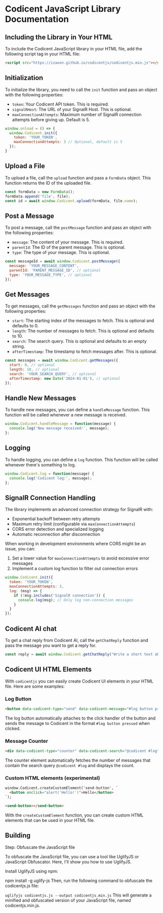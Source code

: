 # Codicent JavaScript Library Documentation

## Including the Library in Your HTML

To include the Codicent JavaScript library in your HTML file, add the following script tag in your HTML file:

```html
<script src="https://izaxon.github.io/codicentjs/codicentjs.min.js"></script>
```

## Initialization

To initialize the library, you need to call the `init` function and pass an object with the following properties:

- `token`: Your Codicent API token. This is required.
- `signalRHost`: The URL of your SignalR Host. This is optional. 
- `maxConnectionAttempts`: Maximum number of SignalR connection attempts before giving up. Default is 5.

```javascript
window.onload = () => {
  window.Codicent.init({
    token: 'YOUR_TOKEN',
    maxConnectionAttempts: 3 // Optional, default is 5
  });
}
```

## Upload a File

To upload a file, call the `upload` function and pass a `FormData` object. This function returns the ID of the uploaded file.

```javascript
const formData = new FormData();
formData.append('file', file);
const id = await window.Codicent.upload(formData, file.name);
```

## Post a Message

To post a message, call the `postMessage` function and pass an object with the following properties:

- `message`: The content of your message. This is required.
- `parentId`: The ID of the parent message. This is optional.
- `type`: The type of your message. This is optional.

```javascript
const messageId = await window.Codicent.postMessage({
  message: 'YOUR_MESSAGE_CONTENT',
  parentId: 'PARENT_MESSAGE_ID', // optional
  type: 'YOUR_MESSAGE_TYPE', // optional
});
```

## Get Messages

To get messages, call the `getMessages` function and pass an object with the following properties:

- `start`: The starting index of the messages to fetch. This is optional and defaults to 0.
- `length`: The number of messages to fetch. This is optional and defaults to 10.
- `search`: The search query. This is optional and defaults to an empty string.
- `afterTimestamp`: The timestamp to fetch messages after. This is optional.

```javascript
const messages = await window.Codicent.getMessages({
  start: 0, // optional
  length: 10, // optional
  search: 'YOUR_SEARCH_QUERY', // optional
  afterTimestamp: new Date('2024-01-01'), // optional
});
```

## Handle New Messages

To handle new messages, you can define a `handleMessage` function. This function will be called whenever a new message is received.

```javascript
window.Codicent.handleMessage = function(message) {
  console.log('New message received:', message);
};
```

## Logging

To handle logging, you can define a `log` function. This function will be called whenever there's something to log.

```javascript
window.Codicent.log = function(message) {
  console.log('Codicent log:', message);
};
```

## SignalR Connection Handling

The library implements an advanced connection strategy for SignalR with:

- Exponential backoff between retry attempts
- Maximum retry limit (configurable via `maxConnectionAttempts`)
- CORS error detection and specialized logging
- Automatic reconnection after disconnection

When working in development environments where CORS might be an issue, you can:
1. Set a lower value for `maxConnectionAttempts` to avoid excessive error messages
2. Implement a custom log function to filter out connection errors

```javascript
window.Codicent.init({
  token: 'YOUR_TOKEN',
  maxConnectionAttempts: 3,
  log: (msg) => {
    if (!msg.includes('SignalR connection')) {
      console.log(msg); // Only log non-connection messages
    }
  }
});
```

## Codicent AI chat

To get a chat reply from Codicent AI, call the `getChatReply` function and pass the message you want to get a reply for.

```javascript
const reply = await window.Codicent.getChatReply("Write a short text about Codicent!");
```

## Codicent UI HTML Elements
With `codicentjs` you can easily create Codicent UI elements in your HTML file. Here are some examples:

### Log Button
```html
<button data-codicent-type="send" data-codicent-message="#log button pressed">Send message to codicent</button>
```
The log button automatically attaches to the click handler of the button and sends the message to Codicent in the format `#log button pressed` when clicked.

### Message Counter
```html
<div data-codicent-type="counter" data-codicent-search="@codicent #log"></div>
```
The counter element automatically fetches the number of messages that contain the search query `@codicent #log` and displays the count.

### Custom HTML elements (experimental)
```html
window.Codicent.createCustomElement('send-button', `
  <button onclick="alert('Hello!')">Hello</button>
`);

<send-button></send-button>
```
With the `createCustomElement` function, you can create custom HTML elements that can be used in your HTML file.

## Building

Step: Obfuscate the JavaScript file

To obfuscate the JavaScript file, you can use a tool like UglifyJS or JavaScript Obfuscator. Here, I'll show you how to use UglifyJS.

Install UglifyJS using npm:

npm install -g uglify-js
Then, run the following command to obfuscate the codicentjs.js file:

`uglifyjs codicentjs.js --output codicentjs.min.js`
This will generate a minified and obfuscated version of your JavaScript file, named codicentjs.min.js.
